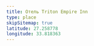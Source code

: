 ```yaml
---
title: Отель Triton Empire Inn
type: place
skipSitemap: true
latitude: 27.258778
longitude: 33.818363
---
```

